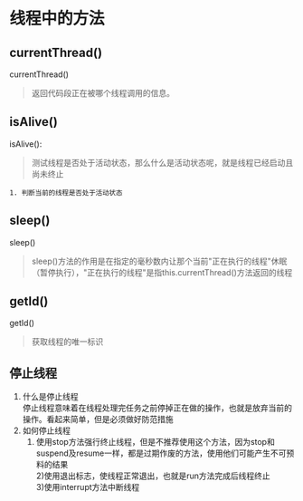 # 线程中的方法 #
## currentThread() ##

currentThread()

>返回代码段正在被哪个线程调用的信息。

## isAlive() ##

isAlive():

>测试线程是否处于活动状态，那么什么是活动状态呢，就是线程已经启动且尚未终止

	1. 判断当前的线程是否处于活动状态	

## sleep() ##

sleep()

>sleep()方法的作用是在指定的毫秒数内让那个当前"正在执行的线程"休眠（暂停执行），"正在执行的线程"是指this.currentThread()方法返回的线程

## getId() ##

getId()

>获取线程的唯一标识

## 停止线程 ##

1. 什么是停止线程<br/>
	停止线程意味着在线程处理完任务之前停掉正在做的操作，也就是放弃当前的操作。看起来简单，但是必须做好防范措施
2. 如何停止线程<br/>
	1) 使用stop方法强行终止线程，但是不推荐使用这个方法，因为stop和suspend及resume一样，都是过期作废的方法，使用他们可能产生不可预料的结果<br/>
	2)使用退出标志，使线程正常退出，也就是run方法完成后线程终止<br/>
	3)使用interrupt方法中断线程
	 
	